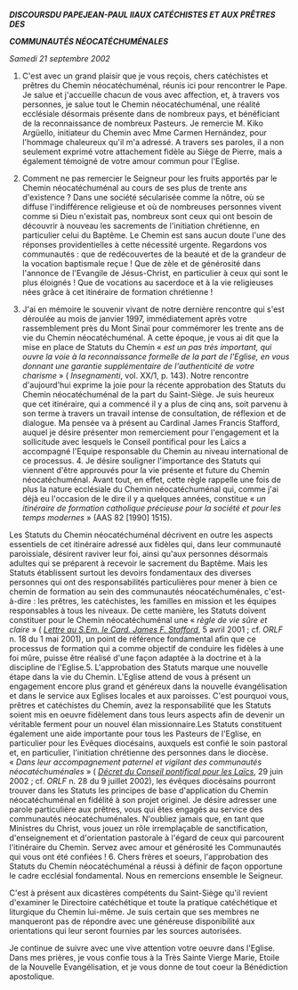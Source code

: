 ***DISCOURS******DU PAPE******JEAN-PAUL II******AUX CATÉCHISTES ET AUX PRÊTRES DES***

***COMMUNAUTÉS NÉOCATÉCHUMÉNALES***

*Samedi 21 septembre 2002*

1. C'est avec un grand plaisir que je vous reçois, chers catéchistes et prêtres du Chemin néocatéchuménal, réunis ici pour rencontrer le Pape. Je salue et j'accueille chacun de vous avec affection, et, à travers vos personnes, je salue tout le Chemin néocatéchuménal, une réalité ecclésiale désormais présente dans de nombreux pays, et bénéficiant de la reconnaissance de nombreux Pasteurs. Je remercie M. Kiko Argüello, initiateur du Chemin avec Mme Carmen Hernández, pour l'hommage chaleureux qu'il m'a adressé. A travers ses paroles, il a non seulement exprimé votre attachement fidèle au Siège de Pierre, mais a également témoigné de votre amour commun pour l'Eglise.

2. Comment ne pas remercier le Seigneur pour les fruits apportés par le Chemin néocatéchuménal au cours de ses plus de trente ans d'existence ? Dans une société sécularisée comme la nôtre, où se diffuse l'indifférence religieuse et où de nombreuses personnes vivent comme si Dieu n'existait pas, nombreux sont ceux qui ont besoin de découvrir à nouveau les sacrements de l'initiation chrétienne, en particulier celui du Baptême. Le Chemin est sans aucun doute l'une des réponses providentielles à cette nécessité urgente. Regardons vos communautés : que de redécouvertes de la beauté et de la grandeur de la vocation baptismale reçue ! Que de zèle et de générosité dans l'annonce de l'Evangile de Jésus-Christ, en particulier à ceux qui sont le plus éloignés ! Que de vocations au sacerdoce et à la vie religieuses nées grâce à cet itinéraire de formation chrétienne !

3. J'ai en mémoire le souvenir vivant de notre dernière rencontre qui s'est déroulée au mois de janvier 1997, immédiatement après votre rassemblement près du Mont Sinaï pour commémorer les trente ans de vie du Chemin néocatéchuménal. A cette époque, je vous ai dit que la mise en place de Statuts du Chemin « *est un pas très important, qui ouvre la voie à la reconnaissance formelle de la part de l'Eglise, en vous donnant une garantie supplémentaire de l'authenticité de votre charisme* » ( *Insegnamenti*, vol. XX/1, p. 143). Notre rencontre d'aujourd'hui exprime la joie pour la récente approbation des Statuts du Chemin néocatéchuménal de la part du Saint-Siège. Je suis heureux que cet itinéraire, qui a commencé il y a plus de cinq ans, soit parvenu à son terme à travers un travail intense de consultation, de réflexion et de dialogue. Ma pensée va à présent au Cardinal James Francis Stafford, auquel je désire présenter mon remerciement pour l'engagement et la sollicitude avec lesquels le Conseil pontifical pour les Laïcs a accompagné l'Equipe responsable du Chemin au niveau international de ce processus. 4. Je désire souligner l'importance des Statuts qui viennent d'être approuvés pour la vie présente et future du Chemin néocatéchuménal. Avant tout, en effet, cette règle rappelle une fois de plus la nature ecclésiale du Chemin néocatéchuménal qui, comme j'ai déjà eu l'occasion de le dire il y a quelques années, constitue « *un itinéraire de formation catholique précieuse pour la société et pour les temps modernes* » (AAS 82 [1990] 1515).

Les Statuts du Chemin néocatéchuménal décrivent en outre les aspects essentiels de cet itinéraire adressé aux fidèles qui, dans leur communauté paroissiale, désirent raviver leur foi, ainsi qu'aux personnes désormais adultes qui se préparent à recevoir le sacrement du Baptême. Mais les Statuts établissent surtout les devoirs fondamentaux des diverses personnes qui ont des responsabilités particulières pour mener à bien ce chemin de formation au sein des communautés néocatéchuménales, c'est-à-dire : les prêtres, les catéchistes, les familles en mission et les équipes responsables à tous les niveaux. De cette manière, les Statuts doivent constituer pour le Chemin néocatéchuménal une « *règle de vie sûre et claire* » ( *[Lettre au S.Em. le Card. James F. Stafford](/content/john-paul-ii/fr/letters/2001/documents/hf_jp-ii_let_20010417_pc-laici.html)*, 5 avril 2001 ; cf. *ORLF* n. 18 du 1 mai 2001), un point de référence fondamental afin que ce processus de formation qui a comme objectif de conduire les fidèles à une foi mûre, puisse être réalisé d'une façon adaptée à la doctrine et à la discipline de l'Eglise.5. L'approbation des Statuts marque une nouvelle étape dans la vie du Chemin. L'Eglise attend de vous à présent un engagement encore plus grand et généreux dans la nouvelle évangélisation et dans le service aux Eglises locales et aux paroisses. C'est pourquoi vous, prêtres et catéchistes du Chemin, avez la responsabilité que les Statuts soient mis en oeuvre fidèlement dans tous leurs aspects afin de devenir un véritable ferment pour un nouvel élan missionnaire.Les Statuts constituent également une aide importante pour tous les Pasteurs de l'Eglise, en particulier pour les Evêques diocésains, auxquels est confié le soin pastoral et, en particulier, l'initiation chrétienne des personnes dans le diocèse. « *Dans leur accompagnement paternel et vigilant des communautés néocatéchuménales* » ( *[Décret du Conseil pontifical pour les Laïcs](http://localhost/roman_curia/pontifical_councils/laity/documents/rc_pc_laity_doc_20020701_cammino-neocatecumenale_fr.html)*, 29 juin 2002 ; cf. *ORLF* n. 28 du 9 juillet 2002), les évêques diocésains pourront trouver dans les Statuts les principes de base d'application du Chemin néocatéchuménal en fidélité à son projet originel. Je désire adresser une parole particulière aux prêtres, vous qui êtes engagés au service des communautés néocatéchuménales. N'oubliez jamais que, en tant que Ministres du Christ, vous jouez un rôle irremplaçable de sanctification, d'enseignement et d'orientation pastorale à l'égard de ceux qui parcourent l'itinéraire du Chemin. Servez avec amour et générosité les Communautés qui vous ont été confiées ! 6. Chers frères et soeurs, l'approbation des Statuts du Chemin néocatéchuménal a réussi à définir de façon opportune le cadre ecclésial fondamental. Nous en remercions ensemble le Seigneur.

C'est à présent aux dicastères compétents du Saint-Siège qu'il revient d'examiner le Directoire catéchétique et toute la pratique catéchétique et liturgique du Chemin lui-même. Je suis certain que ses membres ne manqueront pas de répondre avec une généreuse disponibilité aux orientations qui leur seront fournies par les sources autorisées.

Je continue de suivre avec une vive attention votre oeuvre dans l'Eglise. Dans mes prières, je vous confie tous à la Très Sainte Vierge Marie, Etoile de la Nouvelle Evangélisation, et je vous donne de tout coeur la Bénédiction apostolique.